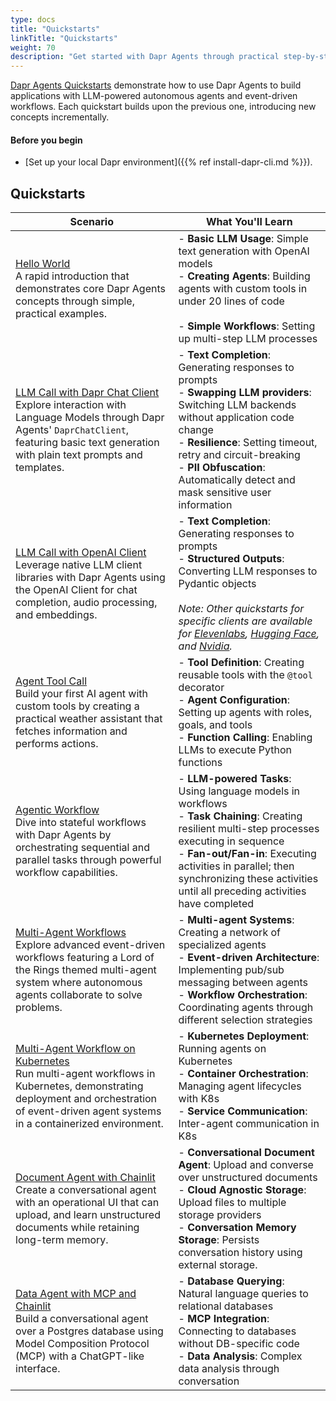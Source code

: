 ```yaml
---
type: docs
title: "Quickstarts"
linkTitle: "Quickstarts"
weight: 70
description: "Get started with Dapr Agents through practical step-by-step examples"
---
```


[Dapr Agents Quickstarts](https://github.com/dapr/dapr-agents/tree/main/quickstarts) demonstrate how to use Dapr Agents to build applications with LLM-powered autonomous agents and event-driven workflows. Each quickstart builds upon the previous one, introducing new concepts incrementally.

#### Before you begin

- [Set up your local Dapr environment]({{% ref install-dapr-cli.md %}}).


## Quickstarts

| Scenario                                                                                                                                                                                                                                                                           | What You'll Learn |
|------------------------------------------------------------------------------------------------------------------------------------------------------------------------------------------------------------------------------------------------------------------------------------|-------------------|
| [Hello World](https://github.com/dapr/dapr-agents/tree/main/quickstarts/01-hello-world)<br>A rapid introduction that demonstrates core Dapr Agents concepts through simple, practical examples.                                                                                    | - **Basic LLM Usage**: Simple text generation with OpenAI models <br> - **Creating Agents**: Building agents with custom tools in under 20 lines of code <br> <br> - **Simple Workflows**: Setting up multi-step LLM processes |
| [LLM Call with Dapr Chat Client](https://github.com/dapr/dapr-agents/tree/main/quickstarts/02_llm_call_dapr)<br>Explore interaction with Language Models through Dapr Agents' `DaprChatClient`, featuring basic text generation with plain text prompts and templates.             | - **Text Completion**: Generating responses to prompts <br> - **Swapping LLM providers**: Switching LLM backends without application code change <br> - **Resilience**: Setting timeout, retry and circuit-breaking <br> - **PII Obfuscation**: Automatically detect and mask sensitive user information |
| [LLM Call with OpenAI Client](https://github.com/dapr/dapr-agents/tree/main/quickstarts/02_llm_call_open_ai)<br>Leverage native LLM client libraries with Dapr Agents using the OpenAI Client for chat completion, audio processing, and embeddings.                               | - **Text Completion**: Generating responses to prompts <br> - **Structured Outputs**: Converting LLM responses to Pydantic objects <br><br> *Note: Other quickstarts for specific clients are available for [Elevenlabs](https://github.com/dapr/dapr-agents/tree/main/quickstarts/02_llm_call_elevenlabs), [Hugging Face](https://github.com/dapr/dapr-agents/tree/main/quickstarts/02_llm_call_hugging_face), and [Nvidia](https://github.com/dapr/dapr-agents/tree/main/quickstarts/02_llm_call_nvidia).* |
| [Agent Tool Call](https://github.com/dapr/dapr-agents/tree/main/quickstarts/03-agent-tool-call)<br>Build your first AI agent with custom tools by creating a practical weather assistant that fetches information and performs actions.                                            | - **Tool Definition**: Creating reusable tools with the `@tool` decorator <br> - **Agent Configuration**: Setting up agents with roles, goals, and tools <br> - **Function Calling**: Enabling LLMs to execute Python functions |
| [Agentic Workflow](https://github.com/dapr/dapr-agents/tree/main/quickstarts/04-llm-based-workflows)<br>Dive into stateful workflows with Dapr Agents by orchestrating sequential and parallel tasks through powerful workflow capabilities.                                          | - **LLM-powered Tasks**: Using language models in workflows <br> - **Task Chaining**: Creating resilient multi-step processes executing in sequence <br> - **Fan-out/Fan-in**: Executing activities in parallel; then synchronizing these activities until all preceding activities have completed |
| [Multi-Agent Workflows](https://github.com/dapr/dapr-agents/tree/main/quickstarts/05-multi-agent-workflows)<br>Explore advanced event-driven workflows featuring a Lord of the Rings themed multi-agent system where autonomous agents collaborate to solve problems. | - **Multi-agent Systems**: Creating a network of specialized agents <br> - **Event-driven Architecture**: Implementing pub/sub messaging between agents <br> - **Workflow Orchestration**: Coordinating agents through different selection strategies|
| [Multi-Agent Workflow on Kubernetes](https://github.com/dapr/dapr-agents/tree/main/quickstarts/05-multi-agent-workflow-k8s)<br>Run multi-agent workflows in Kubernetes, demonstrating deployment and orchestration of event-driven agent systems in a containerized environment.   | - **Kubernetes Deployment**: Running agents on Kubernetes <br> - **Container Orchestration**: Managing agent lifecycles with K8s <br> - **Service Communication**: Inter-agent communication in K8s |
| [Document Agent with Chainlit](https://github.com/dapr/dapr-agents/tree/main/quickstarts/06-document-agent-chainlit)<br>Create a conversational agent with an operational UI that can upload, and learn unstructured documents while retaining long-term memory.                   | - **Conversational Document Agent**: Upload and converse over unstructured documents <br> - **Cloud Agnostic Storage**: Upload files to multiple storage providers <br> - **Conversation Memory Storage**: Persists conversation history using external storage. |
| [Data Agent with MCP and Chainlit](https://github.com/dapr/dapr-agents/tree/main/quickstarts/08-data-agent-mcp-chainlit)<br>Build a conversational agent over a Postgres database using Model Composition Protocol (MCP) with a ChatGPT-like interface.                            | - **Database Querying**: Natural language queries to relational databases <br> - **MCP Integration**: Connecting to databases without DB-specific code <br> - **Data Analysis**: Complex data analysis through conversation |
